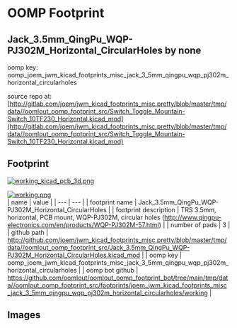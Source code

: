 # OOMP Footprint  
## Jack_3.5mm_QingPu_WQP-PJ302M_Horizontal_CircularHoles  by none  
  
oomp key: oomp_joem_jwm_kicad_footprints_misc_jack_3_5mm_qingpu_wqp_pj302m_horizontal_circularholes  
  
source repo at: [http://gitlab.com/joem/jwm_kicad_footprints_misc.pretty/blob/master/tmp/data//oomlout_oomp_footprint_src/Switch_Toggle_Mountain-Switch_10TF230_Horizontal.kicad_mod](http://gitlab.com/joem/jwm_kicad_footprints_misc.pretty/blob/master/tmp/data//oomlout_oomp_footprint_src/Switch_Toggle_Mountain-Switch_10TF230_Horizontal.kicad_mod)  
## Footprint  
  
[![working_kicad_pcb_3d.png](working_kicad_pcb_3d_600.png)](working_kicad_pcb_3d.png)  
  
[![working.png](working_600.png)](working.png)  
| name | value | 
| --- | --- | 
| footprint name | Jack_3.5mm_QingPu_WQP-PJ302M_Horizontal_CircularHoles | 
| footprint description | TRS 3.5mm, horizontal, PCB mount, WQP-PJ302M, circular holes (http://www.qingpu-electronics.com/en/products/WQP-PJ302M-57.html) | 
| number of pads | 3 | 
| github path | http://github.com/joem/jwm_kicad_footprints_misc.pretty/blob/master/tmp/data//oomlout_oomp_footprint_src/Jack_3.5mm_QingPu_WQP-PJ302M_Horizontal_CircularHoles.kicad_mod | 
| oomp key | oomp_joem_jwm_kicad_footprints_misc_jack_3_5mm_qingpu_wqp_pj302m_horizontal_circularholes | 
| oomp bot github | https://github.com/oomlout/oomlout_oomp_footprint_bot/tree/main/tmp/data//oomlout_oomp_footprint_src/footprints/joem_jwm_kicad_footprints_misc_jack_3_5mm_qingpu_wqp_pj302m_horizontal_circularholes/working | 
## Images  

